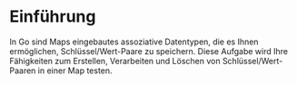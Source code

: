 # Einführung

In Go sind Maps eingebautes assoziative Datentypen, die es Ihnen ermöglichen, Schlüssel/Wert-Paare zu speichern. Diese Aufgabe wird Ihre Fähigkeiten zum Erstellen, Verarbeiten und Löschen von Schlüssel/Wert-Paaren in einer Map testen.
